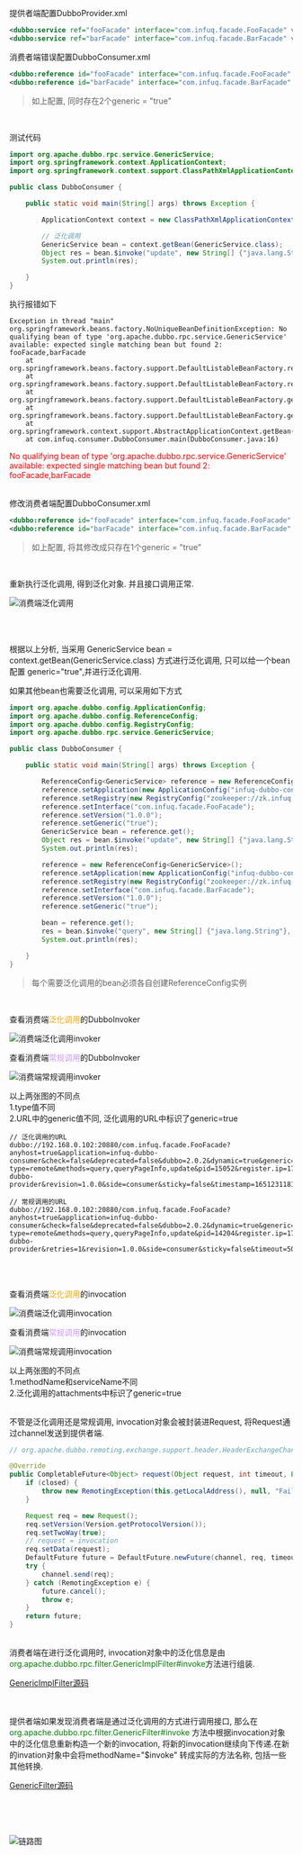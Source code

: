 
<br>
<br>
<br>


提供者端配置DubboProvider.xml
```xml
<dubbo:service ref="fooFacade" interface="com.infuq.facade.FooFacade" version="1.0.0"/>
<dubbo:service ref="barFacade" interface="com.infuq.facade.BarFacade" version="1.0.0"/>
```

消费者端错误配置DubboConsumer.xml
```xml
<dubbo:reference id="fooFacade" interface="com.infuq.facade.FooFacade" version="1.0.0" check="false" timeout="5000" retries="1" generic="true"/>
<dubbo:reference id="barFacade" interface="com.infuq.facade.BarFacade" version="1.0.0" check="false" timeout="5000" retries="1" generic="true"/>
```

> 如上配置, 同时存在2个generic = "true"

<br>

测试代码

```java
import org.apache.dubbo.rpc.service.GenericService;
import org.springframework.context.ApplicationContext;
import org.springframework.context.support.ClassPathXmlApplicationContext;

public class DubboConsumer {

    public static void main(String[] args) throws Exception {

        ApplicationContext context = new ClassPathXmlApplicationContext("DubboConsumer.xml");

        // 泛化调用
        GenericService bean = context.getBean(GenericService.class);
        Object res = bean.$invoke("update", new String[] {"java.lang.String"}, new Object[] {"hangzhou"});
        System.out.println(res);

    }
}
```

执行报错如下
```text
Exception in thread "main" org.springframework.beans.factory.NoUniqueBeanDefinitionException: No qualifying bean of type 'org.apache.dubbo.rpc.service.GenericService' available: expected single matching bean but found 2: fooFacade,barFacade
	at org.springframework.beans.factory.support.DefaultListableBeanFactory.resolveNamedBean(DefaultListableBeanFactory.java:1271)
	at org.springframework.beans.factory.support.DefaultListableBeanFactory.resolveBean(DefaultListableBeanFactory.java:494)
	at org.springframework.beans.factory.support.DefaultListableBeanFactory.getBean(DefaultListableBeanFactory.java:349)
	at org.springframework.beans.factory.support.DefaultListableBeanFactory.getBean(DefaultListableBeanFactory.java:342)
	at org.springframework.context.support.AbstractApplicationContext.getBean(AbstractApplicationContext.java:1172)
	at com.infuq.consumer.DubboConsumer.main(DubboConsumer.java:16)
```

<font style="color:red">
No qualifying bean of type 'org.apache.dubbo.rpc.service.GenericService' available: expected single matching bean but found 2: 
fooFacade,barFacade</font>

<br>
<br>


修改消费者端配置DubboConsumer.xml
```xml
<dubbo:reference id="fooFacade" interface="com.infuq.facade.FooFacade" version="1.0.0" check="false" timeout="5000" retries="1" generic="true"/>
<dubbo:reference id="barFacade" interface="com.infuq.facade.BarFacade" version="1.0.0" check="false" timeout="5000" retries="1"/>
```
> 如上配置, 将其修改成只存在1个generic = "true"

<br>

重新执行泛化调用, 得到泛化对象. 并且接口调用正常.

![消费端泛化调用](./images/2022-4-29/消费端泛化调用.png)

<br>
<br>

根据以上分析, 当采用 GenericService bean = context.getBean(GenericService.class) 方式进行泛化调用, 只可以给一个bean配置 generic="true",并进行泛化调用.

如果其他bean也需要泛化调用, 可以采用如下方式

```java
import org.apache.dubbo.config.ApplicationConfig;
import org.apache.dubbo.config.ReferenceConfig;
import org.apache.dubbo.config.RegistryConfig;
import org.apache.dubbo.rpc.service.GenericService;

public class DubboConsumer {

    public static void main(String[] args) throws Exception {

        ReferenceConfig<GenericService> reference = new ReferenceConfig<GenericService>();
        reference.setApplication(new ApplicationConfig("infuq-dubbo-consumer"));
        reference.setRegistry(new RegistryConfig("zookeeper://zk.infuq.com:2181"));
        reference.setInterface("com.infuq.facade.FooFacade");
        reference.setVersion("1.0.0");
        reference.setGeneric("true");
        GenericService bean = reference.get();
        Object res = bean.$invoke("update", new String[] {"java.lang.String"}, new Object[] {"hangzhou"});
        System.out.println(res);

        reference = new ReferenceConfig<GenericService>();
        reference.setApplication(new ApplicationConfig("infuq-dubbo-consumer"));
        reference.setRegistry(new RegistryConfig("zookeeper://zk.infuq.com:2181"));
        reference.setInterface("com.infuq.facade.BarFacade");
        reference.setVersion("1.0.0");
        reference.setGeneric("true");

        bean = reference.get();
        res = bean.$invoke("query", new String[] {"java.lang.String"}, new Object[] {"chengdu"});
        System.out.println(res);

    }
}

```

> 每个需要泛化调用的bean必须各自创建ReferenceConfig实例


<br>

查看消费端<font style="color: orange;">泛化调用</font>的DubboInvoker

![消费端泛化调用invoker](./images/2022-4-29/消费端泛化调用invoker.png)

查看消费端<font style="color: #CC99FF;">常规调用</font>的DubboInvoker

![消费端常规调用invoker](./images/2022-4-29/消费端常规调用invoker.png)

以上两张图的不同点<br>
1.type值不同<br>
2.URL中的generic值不同, 泛化调用的URL中标识了generic=true

```text
// 泛化调用的URL
dubbo://192.168.0.102:20880/com.infuq.facade.FooFacade?anyhost=true&application=infuq-dubbo-consumer&check=false&deprecated=false&dubbo=2.0.2&dynamic=true&generic=true&interface=com.infuq.facade.FooFacade&metadata-type=remote&methods=query,queryPageInfo,update&pid=15052&register.ip=172.27.224.1&release=2.7.8&remote.application=infuq-dubbo-provider&revision=1.0.0&side=consumer&sticky=false&timestamp=1651231181767&version=1.0.0

// 常规调用的URL
dubbo://192.168.0.102:20880/com.infuq.facade.FooFacade?anyhost=true&application=infuq-dubbo-consumer&check=false&deprecated=false&dubbo=2.0.2&dynamic=true&generic=false&init=false&interface=com.infuq.facade.FooFacade&metadata-type=remote&methods=query,queryPageInfo,update&pid=14204&register.ip=172.27.224.1&release=2.7.8&remote.application=infuq-dubbo-provider&retries=1&revision=1.0.0&side=consumer&sticky=false&timeout=500000&timestamp=1651231181767&version=1.0.0

```

<br>
<br>

查看消费端<font style="color: orange;">泛化调用</font>的invocation

![消费端泛化调用invocation](./images/2022-4-29/消费端泛化调用invocation.png)

查看消费端<font style="color: #CC99FF;">常规调用</font>的invocation

![消费端常规调用invocation](./images/2022-4-29/消费端常规调用invocation.png)

以上两张图的不同点<br>
1.methodName和serviceName不同<br>
2.泛化调用的attachments中标识了generic=true
<br>
<br>

不管是泛化调用还是常规调用, invocation对象会被封装进Request, 将Request通过channel发送到提供者端.

```java
// org.apache.dubbo.remoting.exchange.support.header.HeaderExchangeChannel

@Override
public CompletableFuture<Object> request(Object request, int timeout, ExecutorService executor) throws RemotingException {
    if (closed) {
        throw new RemotingException(this.getLocalAddress(), null, "Failed to send request " + request + ", cause: The channel " + this + " is closed!");
    }

    Request req = new Request();
    req.setVersion(Version.getProtocolVersion());
    req.setTwoWay(true);
    // request = invocation
    req.setData(request);
    DefaultFuture future = DefaultFuture.newFuture(channel, req, timeout, executor);
    try {
        channel.send(req);
    } catch (RemotingException e) {
        future.cancel();
        throw e;
    }
    return future;
}

```







<br>
消费者端在进行泛化调用时, invocation对象中的泛化信息是由<font style="color:green">org.apache.dubbo.rpc.filter.GenericImplFilter#invoke</font>方法进行组装.

[GenericImplFilter源码](https://github.com/infuq/dubbo-v2.7.3/blob/main/dubbo-rpc/dubbo-rpc-api/src/main/java/org/apache/dubbo/rpc/filter/GenericImplFilter.java)




<br>
<br>
提供者端如果发现消费者端是通过泛化调用的方式进行调用接口, 那么在 <font style="color:green">org.apache.dubbo.rpc.filter.GenericFilter#invoke</font> 方法中根据invocation对象中的泛化信息重新构造一个新的invocation, 将新的invocation继续向下传递.在新的invation对象中会将methodName="$invoke" 转成实际的方法名称, 包括一些其他转换.

[GenericFilter源码](https://github.com/infuq/dubbo-v2.7.3/blob/main/dubbo-rpc/dubbo-rpc-api/src/main/java/org/apache/dubbo/rpc/filter/GenericFilter.java)

<br>
<br>
<br>


![链路图](./images/2022-4-29/链路图.png)


